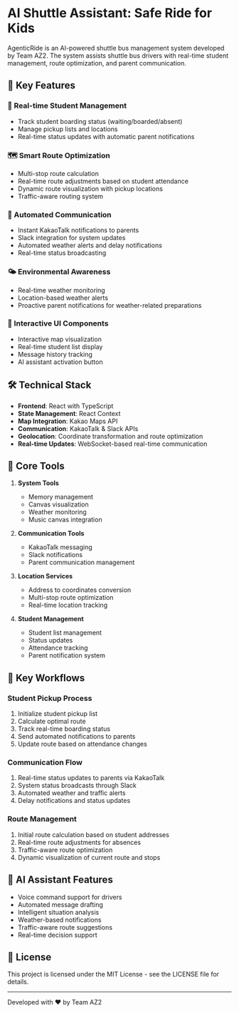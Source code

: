 # AI Shuttle Assistant: Safe Ride for Kids

AgenticRide is an AI-powered shuttle bus management system developed by Team AZ2. The system assists shuttle bus drivers with real-time student management, route optimization, and parent communication.

## 🚀 Key Features

### 🎯 Real-time Student Management

- Track student boarding status (waiting/boarded/absent)
- Manage pickup lists and locations
- Real-time status updates with automatic parent notifications

### 🗺️ Smart Route Optimization

- Multi-stop route calculation
- Real-time route adjustments based on student attendance
- Dynamic route visualization with pickup locations
- Traffic-aware routing system

### 📱 Automated Communication

- Instant KakaoTalk notifications to parents
- Slack integration for system updates
- Automated weather alerts and delay notifications
- Real-time status broadcasting

### 🌤️ Environmental Awareness

- Real-time weather monitoring
- Location-based weather alerts
- Proactive parent notifications for weather-related preparations

### 🎨 Interactive UI Components

- Interactive map visualization
- Real-time student list display
- Message history tracking
- AI assistant activation button

## 🛠️ Technical Stack

- **Frontend**: React with TypeScript
- **State Management**: React Context
- **Map Integration**: Kakao Maps API
- **Communication**: KakaoTalk & Slack APIs
- **Geolocation**: Coordinate transformation and route optimization
- **Real-time Updates**: WebSocket-based real-time communication

## 🔧 Core Tools

1. **System Tools**

   - Memory management
   - Canvas visualization
   - Weather monitoring
   - Music canvas integration

2. **Communication Tools**

   - KakaoTalk messaging
   - Slack notifications
   - Parent communication management

3. **Location Services**

   - Address to coordinates conversion
   - Multi-stop route optimization
   - Real-time location tracking

4. **Student Management**
   - Student list management
   - Status updates
   - Attendance tracking
   - Parent notification system

## 🌟 Key Workflows

### Student Pickup Process

1. Initialize student pickup list
2. Calculate optimal route
3. Track real-time boarding status
4. Send automated notifications to parents
5. Update route based on attendance changes

### Communication Flow

1. Real-time status updates to parents via KakaoTalk
2. System status broadcasts through Slack
3. Automated weather and traffic alerts
4. Delay notifications and status updates

### Route Management

1. Initial route calculation based on student addresses
2. Real-time route adjustments for absences
3. Traffic-aware route optimization
4. Dynamic visualization of current route and stops

## 🤖 AI Assistant Features

- Voice command support for drivers
- Automated message drafting
- Intelligent situation analysis
- Weather-based notifications
- Traffic-aware route suggestions
- Real-time decision support

## 📝 License

This project is licensed under the MIT License - see the LICENSE file for details.

---

Developed with ❤️ by Team AZ2
